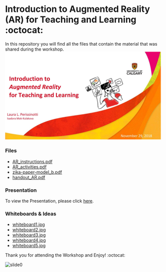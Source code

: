 # Introduction to Augmented Reality (AR) for Teaching and Learning  :octocat: 

In this repository you will find all the files that contain the material that was shared during the workshop.
![slide0](https://github.com/perissinotti/ARworkshop/blob/master/other/AR_workshop.jpg)

### Files
* [AR_instructions.pdf](https://github.com/perissinotti/ARworkshop/blob/master/activities/AR_instructions.pdf)
* [AR_activities.pdf](https://github.com/perissinotti/ARworkshop/blob/master/activities/AR_activities.pdf)
* [zika-paper-model_b.pdf](https://github.com/perissinotti/ARworkshop/blob/master/activities/zika-paper-model_b.pdf)
* [handout_AR.pdf](https://github.com/perissinotti/ARworkshop/blob/master/handout_AR.pdf)

### Presentation
To view the Presentation, please click [here](https://docs.google.com/presentation/d/e/2PACX-1vSV_LXkpBjZXiu2--LwwopvlHcABnHKG6X13Z-FEmLVR-kv8xOdlSLWDqIaVUHj5IXD-OCdSK8fwRxV/pub?start=false&loop=false&delayms=3000&slide=id.p1).

### Whiteboards & Ideas
* [whiteboard1.jpg](https://github.com/perissinotti/ARworkshop/blob/master/whiteboards/whiteboard1.jpg)
* [whiteboard2.jpg](https://github.com/perissinotti/ARworkshop/blob/master/whiteboards/whiteboard2.jpg)
* [whiteboard3.jpg](https://github.com/perissinotti/ARworkshop/blob/master/whiteboards/whiteboard3.jpg)
* [whiteboard4.jpg](https://github.com/perissinotti/ARworkshop/blob/master/whiteboards/whiteboard4.jpg)
* [whiteboard5.jpg](https://github.com/perissinotti/ARworkshop/blob/master/whiteboards/whiteboard5.jpg)

Thank you for attending the Workshop and Enjoy! :octocat: 

![slide0]()
